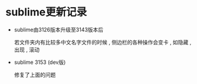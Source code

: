 # sublime更新记录

* sublime由3126版本升级至3143版本后

    若文件夹内有比较多中文名字文件的时候 , 侧边栏的各种操作会变卡 , 如隐藏 , 出现 , 滚动

* sublime 3153 (dev版)

    修复了上面的问题